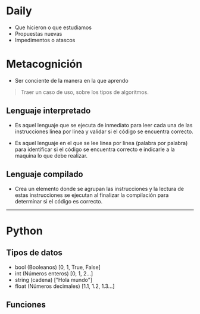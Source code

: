 # Daily
- Que hicieron o que estudiamos
- Propuestas nuevas
- Impedimentos o atascos

# Metacognición
- Ser conciente de la manera en la que aprendo

> Traer un caso de uso, sobre los tipos de algoritmos.

## Lenguaje interpretado
- Es aquel lenguaje que se ejecuta de inmediato para leer cada una de las instrucciones linea por linea y validar si el código se encuentra correcto.

- Es aquel lenguaje en el que se lee linea por linea (palabra por palabra) para identificar si el código se encuentra correcto e indicarle a la maquina lo que debe realizar.

## Lenguaje compilado
- Crea un elemento donde se agrupan las instrucciones y la lectura de estas instrucciones se ejecutan al finalizar la compilación para determinar si el código es correcto.

---

# Python

## Tipos de datos
- bool (Booleanos) [0, 1, True, False]
- int (Números enteros) [0, 1, 2...]
- string (cadena) ["Hola mundo"]
- float (Números decimales) [1.1, 1.2, 1.3...]

## Funciones
